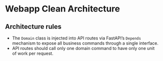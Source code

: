 # Webapp Clean Architecture

## Architecture rules

- The `Domain` class is injected into API routes via FastAPI’s `Depends` mechanism
  to expose all business commands through a single interface.
- API routes should call only one domain command to have only one unit of work per request.
